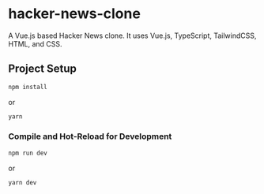# hacker-news-clone

A Vue.js based Hacker News clone. It uses Vue.js, TypeScript, TailwindCSS, HTML, and CSS.

## Project Setup

```sh
npm install
```

or

```sh
yarn
```

### Compile and Hot-Reload for Development

```sh
npm run dev
```

or

```sh
yarn dev
```